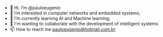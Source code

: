 - 👋 Hi, I’m @pauloeugenio
- 👀 I’m interested in computer networks and embedded systems;
- 🌱 I’m currently learning AI and Machine learning;
- 💞️ I'm wanting to collaborate with the development of intelligent systems
- 📫 How to reach me pauloeugenio@hotmail.com.br

<!---
pauloeugenio/pauloeugenio is a ✨ special ✨ repository because its `README.md` (this file) appears on your GitHub profile.
You can click the Preview link to take a look at your changes.
--->
